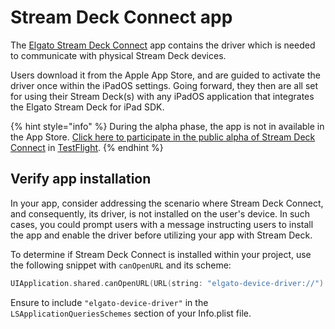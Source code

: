 # Stream Deck Connect app

The [Elgato Stream Deck Connect](https://itunes.apple.com/de/app/elgato-stream-deck-connect/id6474433828) app contains the driver which is needed to communicate with physical Stream Deck devices. 

Users download it from the Apple App Store, and are guided to activate the driver once within the iPadOS settings. Going forward, they then are all set for using their Stream Deck(s) with any iPadOS application that integrates the Elgato Stream Deck for iPad SDK.

{% hint style="info" %}
During the alpha phase, the app is not in available in the App Store. [Click here to participate in the public alpha of Stream Deck Connect](https://testflight.apple.com/join/U4bWfk8O) in [TestFlight](https://developer.apple.com/testflight/).
{% endhint %}

## Verify app installation

In your app, consider addressing the scenario where Stream Deck Connect, and consequently, its driver, is not installed on the user's device. In such cases, you could prompt users with a message instructing users to install the app and enable the driver before utilizing your app with Stream Deck.

To determine if Stream Deck Connect is installed within your project, use the following snippet with `canOpenURL` and its scheme:

```swift
UIApplication.shared.canOpenURL(URL(string: "elgato-device-driver://")!)
```

Ensure to include `"elgato-device-driver"` in the `LSApplicationQueriesSchemes` section of your Info.plist file.